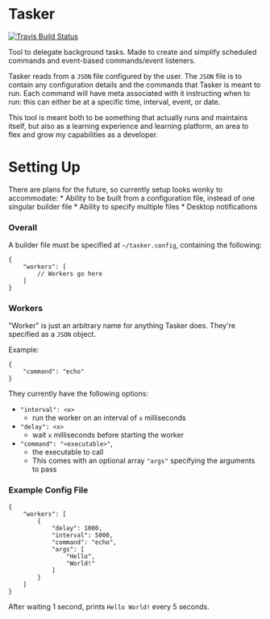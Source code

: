 # Tasker

[![Travis Build Status](https://travis-ci.org/chasb96/tasker.svg?branch=master)](https://travis-ci.org/chasb96/tasker)

Tool to delegate background tasks. Made to create and simplify scheduled commands and event-based commands/event listeners.

Tasker reads from a `JSON` file configured by the user. The `JSON` file is to contain any configuration details and the commands that Tasker is meant to run. Each command will have meta associated with it instructing when to run: this can either be at a specific time, interval, event, or date.

This tool is meant both to be something that actually runs and maintains itself, but also as a learning experience and learning platform, an area to flex and grow my capabilities as a developer.

# Setting Up

There are plans for the future, so currently setup looks wonky to accommodate:
    * Ability to be built from a configuration file, instead of one singular builder file
    * Ability to specify multiple files
    * Desktop notifications

### Overall

A builder file must be specified at `~/tasker.config`, containing the following:

```
{
    "workers": [
        // Workers go here
    ]
}
```

### Workers

"Worker" is just an arbitrary name for anything Tasker does. They're specified as a `JSON` object.

Example:

```
{
    "command": "echo"
}
```

They currently have the following options:
* `"interval": <x>`
    - run the worker on an interval of `x` milliseconds
* `"delay": <x>`
    - wait `x` milliseconds before starting the worker
* `"command": "<executable>"`,
    - the executable to call
    - This comes with an optional array `"args"` specifying the arguments to pass

### Example Config File

```
{
    "workers": [
        {
            "delay": 1000,
            "interval": 5000,
            "command": "echo",
            "args": [
                "Hello",
                "World!"
            ]
        }
    ]
}
```

After waiting 1 second, prints `Hello World!` every 5 seconds.
